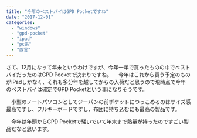 ```yaml
---
title: "今年のベストバイはGPD Pocketですね"
date: "2017-12-01"
categories: 
  - "windows"
  - "gpd-pocket"
  - "ipad"
  - "pc系"
  - "戯言"
---
```


さて、12月になって年末というわけですが、今年一年で買ったものの中でベストバイだったのはGPD Pocketで決まりですね。 　今年はこれから買う予定のものがiPadしかなく、それも多分年を越してからの入荷だと思うので現時点で今年のベストバイは確定でGPD Pocketという事になりそうです。

　小型のノートパソコンとしてジーパンの前ポケットにつっこめるのはサイズ感最高ですし、フルキーボードですし、布団に持ち込むにも最高の製品です。

　今年は年頭からGPD Pocketで騒いでいて年末まで熱量が持ったのですごい製品だなと思います。
